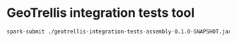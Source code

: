 # GeoTrellis integration tests tool

```bash
spark-submit ./geotrellis-integration-tests-assembly-0.1.0-SNAPSHOT.jar
```
